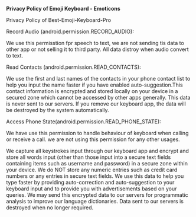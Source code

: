 <b>Privacy Policy of Emoji Keyboard - Emoticons</b>

Privacy Policy of Best-Emoji-Keyboard-Pro

Record Audio (android.permission.RECORD_AUDIO):

We use this permisstion fpr speech to text, we are not sending tis data to other app or not selling it to third party. All data distroy when audio convert to text.

Read Contacts (android.permission.READ_CONTACTS):

We use the first and last names of the contacts in your phone contact list to help you input the name faster if you have enabled auto-suggestion.This contact information is encrypted and stored locally on your device in a secured zone which cannot be accessed by other apps generally. This data is never sent to our servers. If you remove our keyboard app, the data will be destroyed by the system automatically.

Access Phone State(android.permission.READ_PHONE_STATE):

We have use this permission to handle behaviour of keyboard when calling or receive a call. we are not using this permission for any other usages.

We capture all keystrokes input through our keyboard app and encrypt and store all words input (other than those input into a secure text fields containing items such as username and password) in a secure zone within your device. We do NOT store any numeric entries such as credit card numbers or any entries in secure text fields. We use this data to help you type faster by providing auto-correction and auto-suggestion to your keyboard input and to provide you with advertisements based on your queries. We may send this encrypted data to our servers for programmatic analysis to improve our language dictionaries. Data sent to our servers is destroyed when no longer required.
